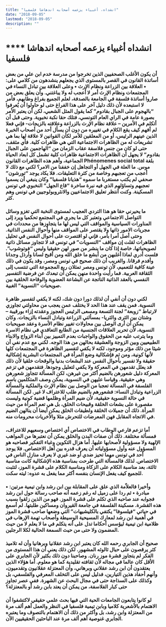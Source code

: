 ```yaml
---
title: "انشداه، أغبياء يزعمه أصحابه اندهاشا فلسفيا"
date: "2018-09-05"
lastmod: "2018-09-05"
description: ""
---
```

# **** **انشداه أغبياء يزعمه أصحابه اندهاشا فلسفيا**

### أن يكون الأغلب الصحفيين الذين تخرجوا من مدرسة خدم ابن علي من بعض أساتذة القانون في القصر بالمستوى الذي يجعلهم ينشدهون من كلامي على: • العلاقة بين الزراعة ونظام الإرث • وعلى العلاقة بين تبادل النساء في المجتمعات ونظام الإرث أمر لا أعجب له ولا يباغتني. وأن يعلق بعض من صاروا أساتذة فلسفة في الجامعة بالصدفة، لعلم الجميع بفراغ وطابهم، فأمر لا استبعده لأن ذلك دليل آخر على هذا الفراغ حتى لو حاولوا أن يُعرفوا “بالهجوم على الجبال بقادوم” كما يقول المثل الشعبي، لكن أن يعتبر الأمر بصورة عامة في الراي العام التونسي، فتلك حقا نكبة نخبوية. وحتى قبل أن أتكلم في الأمرين – علاقة نظام الإرث بالزراعة وعلاقته بالزيجات- فإني فعلا لم أفهم كيف يقع الكلام في تغييره من دون أن يسأل أحد من أصحاب الخبرة الذين عينهم الرئيس، أو من المعلقين للأمر لكأن القوانين لا علاقة لها بما هي تشريعات له من الظاهرات الاجتماعية التي هي ظاهرات كلية. فأي مثقف، حتى لو كان من جنس فلاسفة عقاب الزمان من “الهاجمين على الجبال بقادوم” لا يجهل أن الظاهرات الاجتماعية ظاهرات كلية تشمل كل ابعاد الحياة الجماعية، وأهم هذه الظاهرات القانون Phénomenes social total بلغة موس. ما العلة في الجهل أو التجاهل إن خففنا من الامر؟ لكني مع ذلك لا أعجب من تعجبهم وخاصة من كثرة التعليقات. فلا يكاد يوجد “تورشون” صحفي لم يكتب مستغربا ما سموه “هذيانا فلسفيا” وكان ينبغي أن يسموا تعجبهم وتساؤلهم الذي فيه نبرة ساخرة “قاع الجهل” النخبوي في تونس المسكينة. وكنت أنتظر تعليق الاجتماعيين والانثروبولوجيين في تونس وهم كثر.

### ما يحيرني حقا هو هذا التردي العجيب لمستوى النخبة التي تغزو وسائل التواصل الاجتماعي وتعتبر كل ما يجري في المجتمع تحكميا ويرد إلى المناورات السياسية والمواقف التي ليس لها ما يتجاوزها من محددات في مجريات الامور ذاتها ولا يقتصر على المواقف منها وأحوال النفس الذاتية. وحتى أصل أمرا بأمر، فإني لو اقتصرت على أحوال النفس في تحليل الظاهرات لقلت إن مواقف “النسويات” في تونس قد لا تتجاوز مسائل ذاتية لصويحباتها، خاصة إذا كان ما ينشر من صور لهن حقيقيا وليس “فوتوشوب”. فلست أدري لماذا أغلبهن من أبشع ما خلق الله ومن أقبح لسانا وأرذل وجدانا وأفدم فرقانا. والغريب أن ذلك صحيح في تونس ومصر، وقد يكون في ذلك عينة كافية للتعميم، لأن تونس ومصر تمثلان ربع المجموعة التي تنتسب إلى الثقافة العربية. فما رأيت واحدة منهن يمكن أن تبعدك عن فرضية التفسير النفسي بالعقد الذاتية الناتجة عن البشاعة العضوية والوقاحة الخلقية بين صويحبات “النسوية” الغبية.

### لكني دون أن أنفي أن لذلك دورا دون شك، لكنه لا يكفي لتفسير ظاهرة النسوية. فمن يقف عند هذا الحد لا يختلف عمن يعجب من محاولتي تجاوزي لارتباط “زوبعة” لجنة التسعة ومسعى الرئيس العجوز وعقدته إزاء بورقيبة – وشتان بين الثرى والثريا- بمسألتي الزراعة وتبادل النساء بالزيجات. وكان يمكن أن أرى الوصل بين محاولات تغيير نظام الأسرة وعقد صويحبات النسوية، لأن تحرير العلاقات الجنسية من الطابع التعاقدي في نظام الاسرة وما يترتب عليه من الحقوق والواجبات بعدم التمييز بين أبناء الزواج والابناء الطبيعيين وبين الزوجة والعشيقة بحالهن من هذا الوجه. لكني مع عدم نفي أن شيئا من ذلك مؤثر وموجود، لكنه لا يكفي لتفسير الظاهرة في المجتمعات كلها لأنها كونية، ومن ثم فإشكالية وضع المرأة في المجتمعات البشرية إشكالية حقيقة ولا تفسير بأحوال النفس عند البشعات بدنيا والوقحات خلقيا لأن ذلك قد يعلل تقدمهن في المعركة ولا يكفي لتعليل وجودها. فتقدمهن في تزعم المعركة دليل شعورهن بالضيم أكثر من غيرهن، لكن المسألة تتجاوز شعورهن وهي حقيقية. وقياسا عليهن في النسوية، يمكن وصف المتكلمين باسم الفلسفة في المسألة تعجبا من الوصل بين نظام الإرث والملكية والمسألة الزراعية وتبادل النساء: فشعورهم بالضيم طلب للاعتراف لا غير. لكن المسألة في حالة النسوية حقيقية، لأن ضيم المرأة وظلمها قضية كونية وليست مقصورة على بشعات الخلقة وقبيحات الخلق، بل هي تعم المرأة من حيث المرأة. ذلك أن جميلات الخلقة ولطيفات الخلق يمكن أيضا أن ينالهن الضيم في الاتجاه المقابل فهن المعرضات للتحرش مثلا والأخريات محرومات منه.

### أما تزعم فارعي الوطاب في الاختصاص أي اختصاص وسعيهم للاعتراف، فمسألة مختلفة. ذلك أن صفات البدن والخلق يمكن أن نعتبرها من المواهب الإلهية ولا مسؤولية لأصحابها عليها. أما هزال التكوين وغباء التفكير فصاحبه هو المسؤول عنه وأول مسؤولياته أن يعرف قدره بين أهل الاختصاص. فلا يوجد أحد في تونس مهما تحيز ضدي أو ضد غيري لا يعرف منازل الناس في الاختصاص. لذلك فالمسألة التي طرحت بمناسبة هذه الإشكالية كانت مناسبة ثالثة، بعد مناسبة الكلام على الزكاة ومناسبة الكلام على قشرة الموز، لتثبت للجميع كيف يفعل الإنسان بنفسه أكثر مما يفعل به عدوه: ليته سكت.

### وأخيرا فالعلاّمة الذي علق على المقابلة بين ابن رشد وابن تيمية مرتين: • مبادرة • ثم ردا على زميل له رغم زعمه أنه صاحب رسالة حول ابن رشد فجوابه عند صاحبه الذي تكلم على قشرة الموز. فهو من الذين زلقوا بسبب هذه القشرة. مسكينة الفلسفة في جامعة القيروان ومساكين طلبتها. لم أسمع في حياتي “فيلسوفا” يكتفي بالكليشيهات” التي وضعها صاحب قشرة الموز في أهمية ابن رشد لمعارك المسيحية الوسيطة وأصحاب تهمة الإرهاب في ظلامية ابن تيمية ليؤسس أحكاما تدل على أنه يتكلم في ما لا يعلم لا من حيث المضمون ولا حتى من حيث السمعة الحالية لكلا الرجلين.

### صحيح أن الجابري رحمه الله كان يعتبر ابن رشد عقلانيا وبرهانيا وأن له تلاميذ كثر يرقصون على حبال ثالوثه المشهور. لكن ذلك يعني أن هذا المستوى من الفكر لم يتجاوز قشرة موز رنان. وصاحبنا دون ذلك بكثير لأن الجابري على الأقل كان عالما في مجاله لأن ثقافته تقليدية كما هو معلوم. أما هؤلاء الذين يعتقدون أن ابن رشد عقلاني وبرهاني، وأن المعتزلة عقلانيون وتقدميون، وأنهم أحفاد هذين التيارين، فدليل ليس على التخلف المعرفي والفلسفي، بل وكذلك على السذاجة حتى في مجال البحث عن الشهرة. ففي عصر تجاوز حتى كبار الفلاسفة، من يمكن أن يعتد بابن رشد أو بالمعتزلة؟

### لو كانوا يتابعون الجامعات الحية التي فيها بحث علمي حقيقي لاكتشفوا أن الاهتمام بالأشعرية كلاميا وبابن تيمية فلسفيا في النظر والعمل أهم ألف مرة من المعتزلة وابن رشد، بل وأكثر من ذلك أن الاهتمام بالتصوف وما يعتبره الجابري غنوصية أهم ألف مرة عند الباحثين الحقيقيين الآن.

###